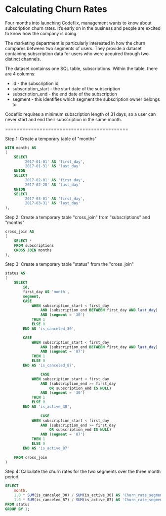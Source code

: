 # Calculating Churn Rates

Four months into launching Codeflix, management wants to know about subscription churn rates. It’s early on in the business and people are excited to know how the company is doing.

The marketing department is particularly interested in how the churn compares between two segments of users. They provide a dataset containing subscription data for users who were acquired through two distinct channels.

The dataset containss one SQL table, subscriptions. Within the table, there are 4 columns:

- id - the subscription id
- subscription_start - the start date of the subscription
- subscription_end - the end date of the subscription
- segment - this identifies which segment the subscription owner belongs to

Codeflix requires a minimum subscription length of 31 days, so a user can never start and end their subscription in the same month.

===========================================

Step 1: Create a temporary table of "months"
```sql
WITH months AS
(
	SELECT 
		'2017-01-01' AS 'first_day',
		'2017-01-31' AS 'last_day'
	UNION
	SELECT
		'2017-02-01' AS 'first_day',
		'2017-02-28' AS 'last_day'
	UNION
	SELECT
		'2017-03-01' AS 'first_day',
		'2017-03-31' AS 'last_day'
),
```
Step 2: Create a temporary table "cross_join" from "subscriptions" and "months"
```sql
cross_join AS
(
	SELECT *
	FROM subscriptions
	CROSS JOIN months
),
```
Step 3: Create a temporary table "status" from the "cross_join"
```sql
status AS
(
	SELECT 
		id,
		first_day AS 'month',
		segment,
		CASE
			WHEN subscription_start < first_day
				AND (subscription_end BETWEEN first_day AND last_day)
				AND (segment = '30')					
			THEN 1
			ELSE 0			
		END AS 'is_canceled_30',

		CASE
			WHEN subscription_start < first_day
				AND (subscription_end BETWEEN first_day AND last_day)
				AND (segment = '87')					
			THEN 1
			ELSE 0			
		END AS 'is_canceled_87',

				CASE
			WHEN subscription_start < first_day
				AND (subscription_end >= first_day
					OR subscription_end IS NULL)
				AND (segment = '30')	
			THEN 1
			ELSE 0
		END AS 'is_active_30',
		
				CASE
			WHEN subscription_start < first_day
				AND (subscription_end >= first_day
					OR subscription_end IS NULL)
				AND (segment = '87')	
			THEN 1
			ELSE 0
		END AS 'is_active_87'		
		
	FROM cross_join
)
```
Step 4: Calculate the churn rates for the two segments over the three month period.
```sql
SELECT
	month,
	1.0 * SUM(is_canceled_30) / SUM(is_active_30) AS 'Churn_rate_segment_30',
	1.0 * SUM(is_canceled_87) / SUM(is_active_87) AS 'Churn_rate_segment_87'
FROM status
GROUP BY 1;
```

